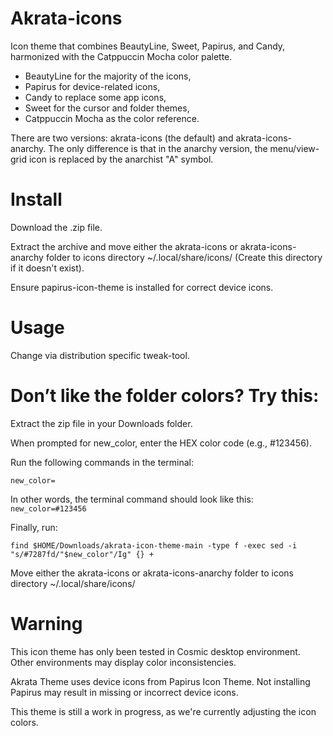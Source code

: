 # Akrata-icons
Icon theme that combines BeautyLine, Sweet, Papirus, and Candy, harmonized with the Catppuccin Mocha color palette.
* BeautyLine for the majority of the icons,
* Papirus for device-related icons,
* Candy to replace some app icons,
* Sweet for the cursor and folder themes,
* Catppuccin Mocha as the color reference.

There are two versions: akrata-icons (the default) and akrata-icons-anarchy. The only difference is that in the anarchy version, the menu/view-grid icon is replaced by the anarchist "A" symbol.

# Install
Download the .zip file.

Extract the archive and move either the akrata-icons or akrata-icons-anarchy folder to icons directory ~/.local/share/icons/ (Create this directory if it doesn't exist).

Ensure papirus-icon-theme is installed for correct device icons.

# Usage
Change via distribution specific tweak-tool.

# Don’t like the folder colors? Try this:

Extract the zip file in your Downloads folder.

When prompted for new_color, enter the HEX color code (e.g., #123456).

Run the following commands in the terminal:

`new_color=`

In other words, the terminal command should look like this: `new_color=#123456`

Finally, run:

`find $HOME/Downloads/akrata-icon-theme-main -type f -exec sed -i "s/#7287fd/"$new_color"/Ig" {} +`

Move either the akrata-icons or akrata-icons-anarchy folder to icons directory ~/.local/share/icons/

# Warning
This icon theme has only been tested in Cosmic desktop environment. Other environments may display color inconsistencies.

Akrata Theme uses device icons from Papirus Icon Theme. Not installing Papirus may result in missing or incorrect device icons.

This theme is still a work in progress, as we're currently adjusting the icon colors.
